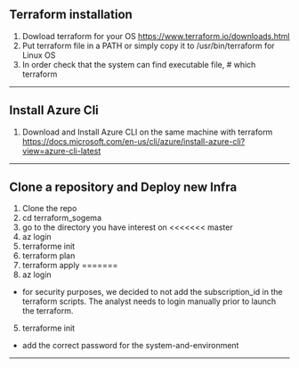 
## Terraform installation


1. Dowload terraform for your OS https://www.terraform.io/downloads.html
2. Put terraform file in a PATH or simply copy it to /usr/bin/terraform for Linux OS
3. In order check that the system can find executable file, # which terraform 

---

## Install Azure Cli

1. Download and Install Azure CLI on the same machine with terraform https://docs.microsoft.com/en-us/cli/azure/install-azure-cli?view=azure-cli-latest

---

## Clone a repository and Deploy new Infra

1. Clone the repo
2. cd terraform_sogema
3. go to the directory you have interest on
<<<<<<< master
3. az login 
3. terraforme init
4. terraform plan
5. terraform apply
=======
4. az login
  - for security purposes, we decided to not add the subscription_id in the terraform scripts. The analyst needs to login manually prior to launch the terraform. 
5. terraforme init
 - add the correct password for the system-and-environment 

---
